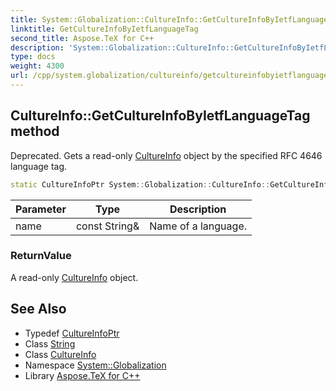 ```yaml
---
title: System::Globalization::CultureInfo::GetCultureInfoByIetfLanguageTag method
linktitle: GetCultureInfoByIetfLanguageTag
second_title: Aspose.TeX for C++
description: 'System::Globalization::CultureInfo::GetCultureInfoByIetfLanguageTag method. Deprecated. Gets a read-only CultureInfo object by the specified RFC 4646 language tag in C++.'
type: docs
weight: 4300
url: /cpp/system.globalization/cultureinfo/getcultureinfobyietflanguagetag/
---
```

## CultureInfo::GetCultureInfoByIetfLanguageTag method


Deprecated. Gets a read-only [CultureInfo](../) object by the specified RFC 4646 language tag.

```cpp
static CultureInfoPtr System::Globalization::CultureInfo::GetCultureInfoByIetfLanguageTag(const String &name)
```


| Parameter | Type | Description |
| --- | --- | --- |
| name | const String\& | Name of a language. |

### ReturnValue

A read-only [CultureInfo](../) object.

## See Also

* Typedef [CultureInfoPtr](../../cultureinfoptr/)
* Class [String](../../../system/string/)
* Class [CultureInfo](../)
* Namespace [System::Globalization](../../)
* Library [Aspose.TeX for C++](../../../)
